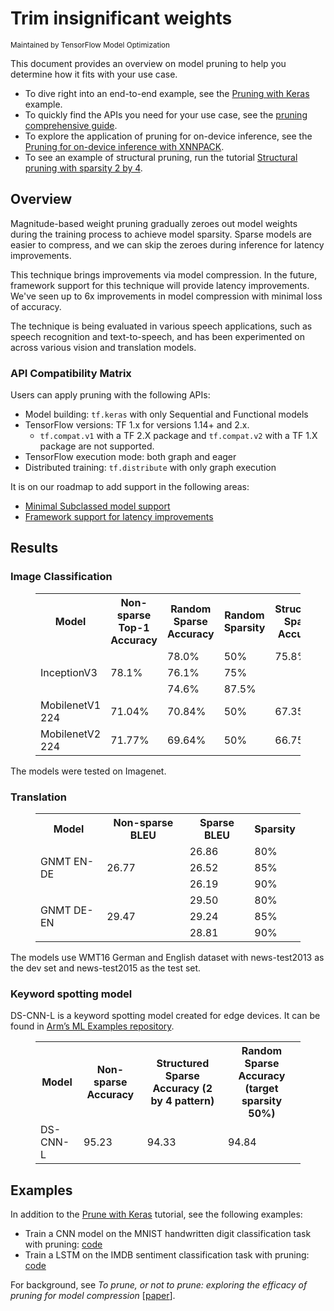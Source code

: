 # Trim insignificant weights

<sub>Maintained by TensorFlow Model Optimization</sub>

This document provides an overview on model pruning to help you determine how it
fits with your use case.

*   To dive right into an end-to-end example, see the
    [Pruning with Keras](pruning_with_keras.ipynb) example.
*   To quickly find the APIs you need for your use case, see the
    [pruning comprehensive guide](comprehensive_guide.ipynb).
*   To explore the application of pruning for on-device inference, see the
    [Pruning for on-device inference with XNNPACK](pruning_for_on_device_inference.ipynb).
*   To see an example of structural pruning, run the tutorial
    [Structural pruning with sparsity 2 by 4](pruning_with_sparsity_2_by_4.ipynb).

## Overview

Magnitude-based weight pruning gradually zeroes out model weights during the
training process to achieve model sparsity. Sparse models are easier to
compress, and we can skip the zeroes during inference for latency improvements.

This technique brings improvements via model compression. In the future,
framework support for this technique will provide latency improvements. We've
seen up to 6x improvements in model compression with minimal loss of accuracy.

The technique is being evaluated in various speech applications, such as
speech recognition and text-to-speech, and has been experimented on across
various vision and translation models.

### API Compatibility Matrix
Users can apply pruning with the following APIs:

*   Model building: `tf.keras` with only Sequential and Functional models
*   TensorFlow versions: TF 1.x for versions 1.14+ and 2.x.
    *   `tf.compat.v1` with a TF 2.X package and `tf.compat.v2` with a TF 1.X
        package are not supported.
*   TensorFlow execution mode: both graph and eager
*   Distributed training: `tf.distribute` with only graph execution

It is on our roadmap to add support in the following areas:

*   [Minimal Subclassed model support](https://github.com/tensorflow/model-optimization/issues/155)
*   [Framework support for latency improvements](https://github.com/tensorflow/model-optimization/issues/173)

## Results

### Image Classification

<figure>
  <table>
    <tr>
      <th>Model</th>
      <th>Non-sparse Top-1 Accuracy </th>
      <th>Random Sparse Accuracy </th>
      <th>Random Sparsity </th>
      <th>Structured Sparse Accuracy</th>
      <th>Structured Sparsity </th>
    </tr>
    <tr>
      <td rowspan=3>InceptionV3</td>
      <td rowspan=3>78.1%</td>
      <td>78.0%</td>
      <td>50%</td>
      <td>75.8%</td>
      <td>2 by 4</td>
    </tr>
    <tr>
      <td>76.1%</td><td>75%</td>
    </tr>
    <tr>
      <td>74.6%</td><td>87.5%</td>
    </tr>
    <tr>
      <td>MobilenetV1 224</td><td>71.04%</td><td>70.84%</td><td>50%</td><td>67.35%</td><td>2 by 4</td>
    </tr>
    <tr>
      <td>MobilenetV2 224</td><td>71.77%</td><td>69.64%</td><td>50%</td><td>66.75%</td><td>2 by 4</td>
    </tr>
 </table>
</figure>

The models were tested on Imagenet.

### Translation

<figure>
  <table>
    <tr>
      <th>Model</th>
      <th>Non-sparse BLEU </th>
      <th>Sparse BLEU </th>
      <th>Sparsity </th>
    </tr>
    <tr>
      <td rowspan=3>GNMT EN-DE</td>
      <td rowspan=3>26.77</td>
      <td>26.86</td>
      <td>80% </td>
    </tr>
    <tr>
      <td>26.52</td><td>85%</td>
    </tr>
    <tr>
      <td>26.19</td><td>90%</td>
    </tr>
    <tr>
      <td rowspan=3>GNMT DE-EN</td>
      <td rowspan=3>29.47</td>
      <td>29.50</td>
      <td>80% </td>
    </tr>
    <tr>
      <td>29.24</td><td>85%</td>
    </tr>
    <tr>
      <td>28.81</td><td>90%</td>
    </tr>
 </table>
</figure>

The models use WMT16 German and English dataset with news-test2013 as the dev
set and news-test2015 as the test set.

### Keyword spotting model

DS-CNN-L is a keyword spotting model created for edge devices. It can be found
in [Arm’s ML Examples repository](https://github.com/ARM-software/ML-examples/tree/master/tflu-kws-cortex-m).

<figure>
  <table>
    <tr>
      <th>Model</th>
      <th>Non-sparse Accuracy</th>
      <th>Structured Sparse Accuracy (2 by 4 pattern)</th>
      <th>Random Sparse Accuracy (target sparsity 50%)</th>
    </tr>
    <tr>
      <td>DS-CNN-L</td>
      <td>95.23</td>
      <td>94.33</td>
      <td>94.84</td>
    </tr>
 </table>
</figure>

## Examples

In addition to the [Prune with Keras](pruning_with_keras.ipynb)
tutorial, see the following examples:

* Train a CNN model on the MNIST handwritten digit classification task with
pruning:
[code](https://github.com/tensorflow/model-optimization/blob/master/tensorflow_model_optimization/python/examples/sparsity/keras/mnist/mnist_cnn.py)
* Train a LSTM on the IMDB sentiment classification task with pruning:
[code](https://github.com/tensorflow/model-optimization/blob/master/tensorflow_model_optimization/python/examples/sparsity/keras/imdb/imdb_lstm.py)

For background, see *To prune, or not to prune: exploring the efficacy of
pruning for model compression* [[paper](https://arxiv.org/pdf/1710.01878.pdf)].
